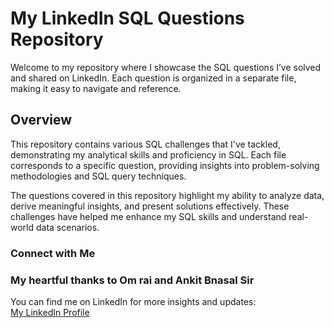 # My LinkedIn SQL Questions Repository

Welcome to my repository where I showcase the SQL questions I’ve solved and shared on LinkedIn. Each question is organized in a separate file, making it easy to navigate and reference.

## Overview

This repository contains various SQL challenges that I've tackled, demonstrating my analytical skills and proficiency in SQL. Each file corresponds to a specific question, providing insights into problem-solving methodologies and SQL query techniques.

The questions covered in this repository highlight my ability to analyze data, derive meaningful insights, and present solutions effectively. These challenges have helped me enhance my SQL skills and understand real-world data scenarios.

### Connect with Me

### My heartful thanks to Om rai and Ankit Bnasal Sir 

You can find me on LinkedIn for more insights and updates:  
[My LinkedIn Profile](https://www.linkedin.com/in/vidhi-sharma-340b22228/)
